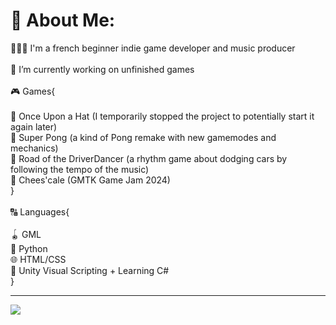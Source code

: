 # 💫 About Me:
👨🏻‍🏫 I'm a french beginner indie game developer and music producer<br><br>🔭 I’m currently working on unfinished games<br><br>🎮 Games{<br><br>           🎩 Once Upon a Hat (I temporarily stopped the project to potentially start it again later)<br>           🥎 Super Pong (a kind of Pong remake with new gamemodes and mechanics)<br>🚗 Road of the DriverDancer (a rhythm game about dodging cars by following the tempo of the music)<br>🧀 Chees'cale (GMTK Game Jam 2024)<br>}<br><br>🔠 Languages{<br><br>           🪀 GML<br>           🐍 Python<br>           🌐 HTML/CSS<br>        🧊 Unity Visual Scripting + Learning C#<br>    }

<!--
## 🌐 Socials:
[![Linktree](https://encrypted-tbn0.gstatic.com/images?q=tbn:ANd9GcTXlcrxbDk-kQBn-RPHD2JszR2WO4GCu2aVzA&s)](https://linktr.ee/bubblesloth) 
<!--[![Instagram](https://img.shields.io/badge/Instagram-%23E4405F.svg?logo=Instagram&logoColor=white)](https://instagram.com/bubblesloth1) [![TikTok](https://img.shields.io/badge/TikTok-%23000000.svg?logo=TikTok&logoColor=white)](https://tiktok.com/@https://www.tiktok.com/@bubblesloth) [![X](https://img.shields.io/badge/X-black.svg?logo=X&logoColor=white)](https://x.com/https://twitter.com/Bubblesloth_dev) [![YouTube](https://img.shields.io/badge/YouTube-%23FF0000.svg?logo=YouTube&logoColor=white)](https://youtube.com/@https://www.youtube.com/channel/UC_93gzKOeWrGRH8DQA_IUtg) -->

---
[![](https://visitcount.itsvg.in/api?id=Bubblesloth&icon=0&color=1)](https://visitcount.itsvg.in)
